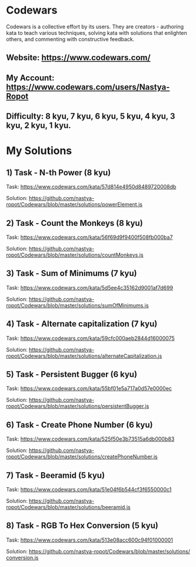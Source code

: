 # Codewars
Codewars is a collective effort by its users. They are creators - authoring kata to teach various techniques, solving kata with solutions that enlighten others, and commenting with constructive feedback.

## Website: https://www.codewars.com/
## My Account: https://www.codewars.com/users/Nastya-Ropot
## Difficulty: 8 kyu, 7 kyu, 6 kyu, 5 kyu, 4 kyu, 3 kyu, 2 kyu, 1 kyu.


# My Solutions

## 1) Task - N-th Power (8 kyu)

Task: https://www.codewars.com/kata/57d814e4950d8489720008db

Solution: https://github.com/nastya-ropot/Codewars/blob/master/solutions/powerElement.js

## 2) Task - Count the Monkeys (8 kyu)

Task: https://www.codewars.com/kata/56f69d9f9400f508fb000ba7

Solution: https://github.com/nastya-ropot/Codewars/blob/master/solutions/countMonkeys.js

## 3) Task - Sum of Minimums (7 kyu)

Task: https://www.codewars.com/kata/5d5ee4c35162d9001af7d699

Solution: https://github.com/nastya-ropot/Codewars/blob/master/solutions/sumOfMinimums.js

## 4) Task - Alternate capitalization (7 kyu)

Task: https://www.codewars.com/kata/59cfc000aeb2844d16000075

Solution: https://github.com/nastya-ropot/Codewars/blob/master/solutions/alternateCapitalization.js

## 5) Task - Persistent Bugger (6 kyu)

Task: https://www.codewars.com/kata/55bf01e5a717a0d57e0000ec

Solution: https://github.com/nastya-ropot/Codewars/blob/master/solutions/persistentBugger.js

## 6) Task - Create Phone Number (6 kyu)

Task: https://www.codewars.com/kata/525f50e3b73515a6db000b83

Solution: https://github.com/nastya-ropot/Codewars/blob/master/solutions/createPhoneNumber.js

## 7) Task - Beeramid (5 kyu)

Task: https://www.codewars.com/kata/51e04f6b544cf3f6550000c1

Solution: https://github.com/nastya-ropot/Codewars/blob/master/solutions/beeramid.js

## 8) Task - RGB To Hex Conversion (5 kyu)

Task: https://www.codewars.com/kata/513e08acc600c94f01000001

Solution: https://github.com/nastya-ropot/Codewars/blob/master/solutions/сonversion.js
